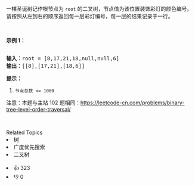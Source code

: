 <p>一棵圣诞树记作根节点为 <code>root</code> 的二叉树，节点值为该位置装饰彩灯的颜色编号。请按照从左到右的顺序返回每一层彩灯编号，每一层的结果记录于一行。</p>

<p>&nbsp;</p>

<p><strong>示例 1：</strong></p>

<p><img alt="" src="https://pic.leetcode.cn/1694758674-XYrUiV-%E5%89%91%E6%8C%87%20Offer%2032%20-%20I_%E7%A4%BA%E4%BE%8B1.png" /></p>

<pre>
<strong>输入：</strong>root = [8,17,21,18,null,null,6]
<strong>输出：</strong>[[8],[17,21],[18,6]]
</pre>

<p><strong>提示：</strong></p>

<ol> 
 <li><code>节点总数 &lt;= 1000</code></li> 
</ol>

<p>注意：本题与主站 102 题相同：<a href="https://leetcode-cn.com/problems/binary-tree-level-order-traversal/">https://leetcode-cn.com/problems/binary-tree-level-order-traversal/</a></p>

<p>&nbsp;</p>

<div><div>Related Topics</div><div><li>树</li><li>广度优先搜索</li><li>二叉树</li></div></div><br><div><li>👍 323</li><li>👎 0</li></div>